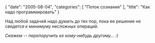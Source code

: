 {
   "date": "2005-08-04",
   "categories": [
      "Поток сознания"
   ],
   "title": "Как надо программировать"
}

Над любой задачей надо думать до тех пор, пока ее решение не сведется к минимуму несложных операций.

_Скажем -- перепоручить ее кому-нибудь другому... :)_
